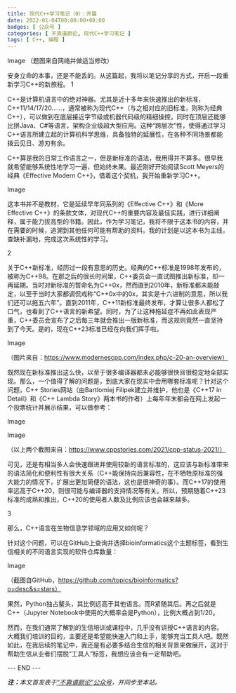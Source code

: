 ```yaml
---
title: 现代C++学习笔记（0）：开篇
date: 2022-01-04T00:00:00+08:00
badges: [ 公众号 ]
categories: [ 不靠谱颜论, 现代C++学习笔记 ]
tags: [ C++, 编程 ]
---
```


Image
（题图来自网络并做适当修改）

安身立命的本事，还是不能丢的。从这篇起，我将以笔记分享的方式，开启一段重新学习C++的新旅程。
1

C++是计算机语言中的绝对神器。尤其是近十多年来快速推出的新标准，C++11/14/17/20……，通常被称为现代C++（与之相对应的旧标准，则称为经典C++），可以做到在底层接近字节级或机器代码级的精细操控，同时在顶层还能够比拼Java、C#等语言，架构企业级超大型应用。这种“跨层次”性，使得通过学习C++语言所建立起的计算机科学思维，具备独特的延展性，在各种不同场景都能拨云见日、游刃有余。

C++算是我的日常工作语言之一，但是新标准的语法，我用得并不算多。很早我就希望能够系统性地学习一遍，但始终未果。最近刚好开始阅读Scott Meyers的经典《Effective Modern C++》，借着这个契机，我开始重新学习C++。

Image

这本书并不是教材，它是延续早年同系列的《Effective C++》和《More Effective C++》的条款文体，对现代C++的重要内容及最佳实践，进行详细阐释，属于能力拔高型的书籍。因此，作为学习笔记，我将不限于这本书的内容，并在需要的时候，追溯到其他任何可能有帮助的资料。我的计划是以这本书为主线，查缺补漏地，完成这次系统性的学习。

2

关于C++新标准，经历过一段有意思的历史。经典的C++标准是1998年发布的，被称为C++98。在那之后的很长时间里，C++委员会一直试图推出新标准，却一再延期。当时对新标准的暂命名为C++0x，然而直到2010年，新标准都未能敲定，以至于当时大家都调侃戏称“C++0x中的0x，其实是十六进制的意思，所以我们还可以拖五六年”。直到2011年，C++11新标准最终发布，才算让很多人都松了口气，也看到了C++语言的新希望。同时，为了让这种拖延症不再如此表现严重，C++委员会宣布了之后每三年就会推出一版新标准，而这规则竟然一直坚持到了今天。是的，现在C++23标准已经在向我们挥手啦。

Image

（图片来自：https://www.modernescpp.com/index.php/c-20-an-overview）



既然现在新标准推出这么快，以至于很多编译器都未必能够很快且很稳定地全部实现。那么，一个值得了解的问题是，到底大家在现实中会用哪套标准呢？针对这个问题，C++ Stories网站（由Bartlomiej Filipek建立并维护，他也是《C++17 in Detail》和《C++ Lambda Story》两本书的作者）上每年年末都会在网上发起一个投票统计并展示结果，可以做参考：

Image

Image

（以上两个截图来自：https://www.cppstories.com/2021/cpp-status-2021/）

可见，还是有相当多人会快速跟进并使用较新的语言标准的，这应该与新标准带来的语法简化和便利性有很大关系（C++能保持向后兼容性，在不牺牲原标准的强大能力的情况下，扩展出更加简便的语法，这也是很神奇的事）。而C++17的使用率远高于C++20，则很可能与编译器的支持情况等有关。所以，预期随着C++23标准的成熟和推出，C++20的使用者人数及比例应该也会越来越多。

3

那么，C++语言在生物信息学领域的应用又如何呢？

针对这个问题，可以在GitHub上查询并选择bioinformatics这个主题标签，看到生信相关的不同语言实现的软件仓库数量：

Image

（截图自GitHub，https://github.com/topics/bioinformatics?o=desc&s=stars）

果然，Python独占鳌头，其比例远高于其他语言。而R紧随其后。再之后就是C++（Jupyter Notebook中使用的大概率会是Python），比例大概占到1/20。

然而，在我们通常了解到的生信培训或课程中，几乎没有讲授C++语言的内容。大概我们培训的目的，主要还是希望能快速入门和上手，能够充当工具人吧。既然如此，在我后续的笔记中，我还是有必要多结合生信的相关背景来做展开，这对于帮助生信从业者们摆脱“工具人”标签，我想应该会有一定帮助吧。

<div class="p-5 text-center">--- END ---</div>

<i><b>注：</b>本文首发表于[“不靠谱颜论”公众号](https://mp.weixin.qq.com/s/u46-CDwkZtpDb5Z3LyQVhQ)，并同步至本站。</i>
